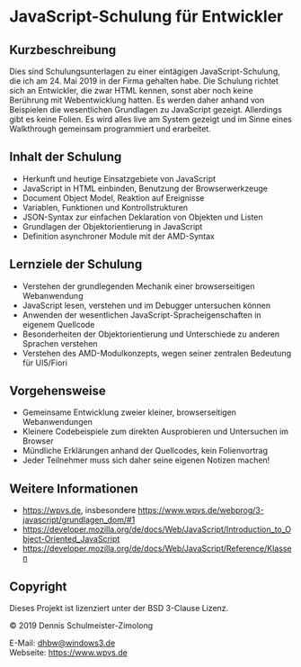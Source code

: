 JavaScript-Schulung für Entwickler
==================================

Kurzbeschreibung
----------------

Dies sind Schulungsunterlagen zu einer eintägigen JavaScript-Schulung, die ich
am 24. Mai 2019 in der Firma gehalten habe. Die Schulung richtet sich an Entwickler,
die zwar HTML kennen, sonst aber noch keine Berührung mit Webentwicklung hatten.
Es werden daher anhand von Beispielen die wesentlichen Grundlagen zu JavaScript
gezeigt. Allerdings gibt es keine Folien. Es wird alles live am System gezeigt und
im Sinne eines Walkthrough gemeinsam programmiert und erarbeitet.

Inhalt der Schulung
-------------------
 * Herkunft und heutige Einsatzgebiete von JavaScript
 * JavaScript in HTML einbinden, Benutzung der Browserwerkzeuge
 * Document Object Model, Reaktion auf Ereignisse
 * Variablen, Funktionen und Kontrollstrukturen
 * JSON-Syntax zur einfachen Deklaration von Objekten und Listen
 * Grundlagen der Objektorientierung in JavaScript
 * Definition asynchroner Module mit der AMD-Syntax

Lernziele der Schulung
----------------------
 * Verstehen der grundlegenden Mechanik einer browserseitigen Webanwendung
 * JavaScript lesen, verstehen und im Debugger untersuchen können
 * Anwenden der wesentlichen JavaScript-Spracheigenschaften in eigenem Quellcode
 * Besonderheiten der Objektorientierung und Unterschiede zu anderen Sprachen verstehen
 * Verstehen des AMD-Modulkonzepts, wegen seiner zentralen Bedeutung für UI5/Fiori

Vorgehensweise
--------------
 * Gemeinsame Entwicklung zweier kleiner, browserseitigen Webanwendungen
 * Kleinere Codebeispiele zum direkten Ausprobieren und Untersuchen im Browser
 * Mündliche Erklärungen anhand der Quellcodes, kein Folienvortrag
 * Jeder Teilnehmer muss sich daher seine eigenen Notizen machen!

Weitere Informationen
---------------------

 * https://wpvs.de, insbesondere https://www.wpvs.de/webprog/3-javascript/grundlagen_dom/#1
 * https://developer.mozilla.org/de/docs/Web/JavaScript/Introduction_to_Object-Oriented_JavaScript
 * https://developer.mozilla.org/de/docs/Web/JavaScript/Reference/Klassen


Copyright
---------

Dieses Projekt ist lizenziert unter der BSD 3-Clause Lizenz.

© 2019 Dennis Schulmeister-Zimolong <br/>

E-Mail: [dhbw@windows3.de](mailto:dhbw@windows3.de) <br/>
Webseite: https://www.wpvs.de
